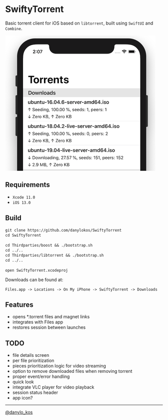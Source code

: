 
# SwiftyTorrent

Basic torrent client for iOS based on `libtorrent`, built using `SwiftUI` and `Combine`.

![1](Screenshots/1.png)

## Requirements

- `Xcode 11.0`
- `iOS 13.0`

## Build

    git clone https://github.com/danylokos/SwiftyTorrent
    cd SwiftyTorrent

    cd Thirdparties/boost && ./bootstrap.sh
    cd ../..
    cd Thirdparties/libtorrent && ./bootstrap.sh
    cd ../..
    
    open SwiftyTorrent.xcodeproj

Downloads can be found at:

    Files.app -> Locations -> On My iPhone -> SwiftyTorrent -> Downloads

## Features

- opens *.torrent files and magnet links
- integrates with Files app
- restores session between launches

## TODO

- file details screen
- per file prioritization
- pieces prioritization logic for video streaming
- option to remove downloaded files when removing torrent
- proper event/error handling
- quick look
- integrate VLC player for video playback
- session status header
- app icon?

___
[@danylo_kos](https://twitter.com/danylo_kos)
